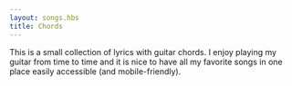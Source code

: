 ```yaml
---
layout: songs.hbs
title: Chords
---
```


This is a small collection of lyrics with guitar chords. I enjoy playing my guitar from time to time and it is nice to have all my favorite songs in one place easily accessible (and mobile-friendly).
